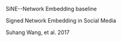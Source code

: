 SiNE--Network Embedding baseline

Signed Network Embedding in Social Media

Suhang Wang, et al. 2017
